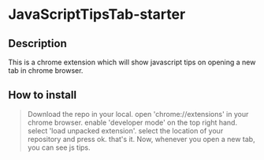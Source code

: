 # JavaScriptTipsTab-starter

## Description
This is a chrome extension which will show javascript tips on opening a new tab in chrome browser.

## How to install
> Download the repo in your local.
> open 'chrome://extensions' in your chrome browser.
> enable 'developer mode' on the top right hand.
> select 'load unpacked extension'.
> select the location of your repository and press ok.
that's it. Now, whenever you open a new tab, you can  see js tips.